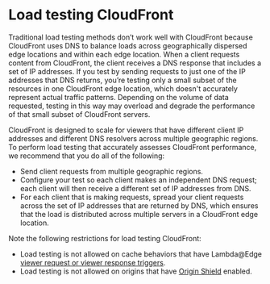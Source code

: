 # Load testing CloudFront<a name="load-testing"></a>

Traditional load testing methods don’t work well with CloudFront because CloudFront uses DNS to balance loads across geographically dispersed edge locations and within each edge location\. When a client requests content from CloudFront, the client receives a DNS response that includes a set of IP addresses\. If you test by sending requests to just one of the IP addresses that DNS returns, you’re testing only a small subset of the resources in one CloudFront edge location, which doesn't accurately represent actual traffic patterns\. Depending on the volume of data requested, testing in this way may overload and degrade the performance of that small subset of CloudFront servers\.

CloudFront is designed to scale for viewers that have different client IP addresses and different DNS resolvers across multiple geographic regions\. To perform load testing that accurately assesses CloudFront performance, we recommend that you do all of the following:
+ Send client requests from multiple geographic regions\.
+ Configure your test so each client makes an independent DNS request; each client will then receive a different set of IP addresses from DNS\.
+ For each client that is making requests, spread your client requests across the set of IP addresses that are returned by DNS, which ensures that the load is distributed across multiple servers in a CloudFront edge location\.

Note the following restrictions for load testing CloudFront:
+ Load testing is not allowed on cache behaviors that have Lambda@Edge [viewer request or viewer response triggers](lambda-cloudfront-trigger-events.md)\.
+ Load testing is not allowed on origins that have [Origin Shield](origin-shield.md) enabled\.